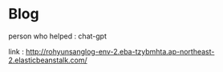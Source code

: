 # Blog

person who helped : chat-gpt

link : http://rohyunsanglog-env-2.eba-tzybmhta.ap-northeast-2.elasticbeanstalk.com/
